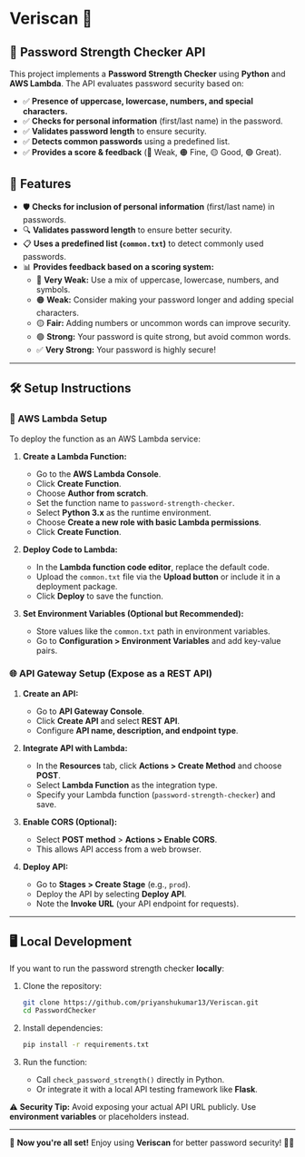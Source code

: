 # Veriscan 🚀

## 🔐 Password Strength Checker API

This project implements a **Password Strength Checker** using **Python** and **AWS Lambda**. The API evaluates password security based on:

- ✅ **Presence of uppercase, lowercase, numbers, and special characters.**
- ✅ **Checks for personal information** (first/last name) in the password.  
- ✅ **Validates password length** to ensure security.  
- ✅ **Detects common passwords** using a predefined list.  
- ✅ **Provides a score & feedback** (🔴 Weak, 🟠 Fine, 🟡 Good, 🟢 Great). 

## 📌 Features

- 🛡 **Checks for inclusion of personal information** (first/last name) in passwords.
- 🔍 **Validates password length** to ensure better security.
- 📋 **Uses a predefined list (`common.txt`)** to detect commonly used passwords.
- 📊 **Provides feedback based on a scoring system:**  
  - 🔴 **Very Weak:** Use a mix of uppercase, lowercase, numbers, and symbols.  
  - 🟠 **Weak:** Consider making your password longer and adding special characters.  
  - 🟡 **Fair:** Adding numbers or uncommon words can improve security.  
  - 🟢 **Strong:** Your password is quite strong, but avoid common words.  
  - ✅ **Very Strong:** Your password is highly secure!  

---

## 🛠 Setup Instructions

### 🚀 AWS Lambda Setup

To deploy the function as an AWS Lambda service:

1. **Create a Lambda Function:**
   - Go to the **AWS Lambda Console**.
   - Click **Create Function**.
   - Choose **Author from scratch**.
   - Set the function name to `password-strength-checker`.
   - Select **Python 3.x** as the runtime environment.
   - Choose **Create a new role with basic Lambda permissions**.
   - Click **Create Function**.

2. **Deploy Code to Lambda:**
   - In the **Lambda function code editor**, replace the default code.
   - Upload the `common.txt` file via the **Upload button** or include it in a deployment package.
   - Click **Deploy** to save the function.

3. **Set Environment Variables (Optional but Recommended):**
   - Store values like the `common.txt` path in environment variables.
   - Go to **Configuration > Environment Variables** and add key-value pairs.

### 🌐 API Gateway Setup (Expose as a REST API)

1. **Create an API:**
   - Go to **API Gateway Console**.
   - Click **Create API** and select **REST API**.
   - Configure **API name, description, and endpoint type**.

2. **Integrate API with Lambda:**
   - In the **Resources** tab, click **Actions > Create Method** and choose **POST**.
   - Select **Lambda Function** as the integration type.
   - Specify your Lambda function (`password-strength-checker`) and save.

3. **Enable CORS (Optional):**
   - Select **POST method** > **Actions > Enable CORS**.
   - This allows API access from a web browser.

4. **Deploy API:**
   - Go to **Stages > Create Stage** (e.g., `prod`).
   - Deploy the API by selecting **Deploy API**.
   - Note the **Invoke URL** (your API endpoint for requests).

---

## 🖥 Local Development

If you want to run the password strength checker **locally**:

1. Clone the repository:
   ```bash
   git clone https://github.com/priyanshukumar13/Veriscan.git
   cd PasswordChecker
   ```

2. Install dependencies:
   ```bash
   pip install -r requirements.txt
   ```

3. Run the function:
   - Call `check_password_strength()` directly in Python.
   - Or integrate it with a local API testing framework like **Flask**.

⚠ **Security Tip:** Avoid exposing your actual API URL publicly. Use **environment variables** or placeholders instead.

---

📌 **Now you're all set!** Enjoy using **Veriscan** for better password security! 🔐🚀
